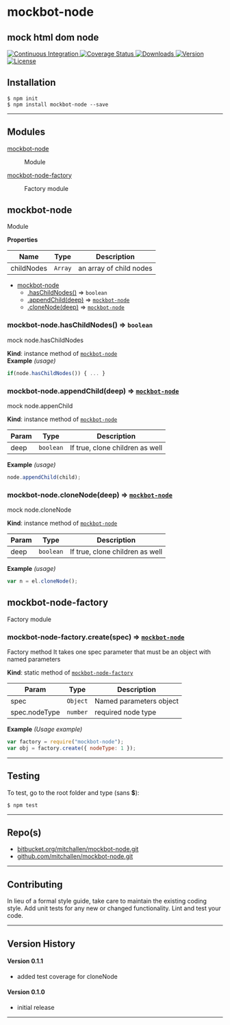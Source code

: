mockbot-node
==
mock html dom node
--

<p align="left">
  <a href="https://travis-ci.org/mitchallen/mockbot-node">
    <img src="https://img.shields.io/travis/mitchallen/mockbot-node.svg?style=flat-square" alt="Continuous Integration">
  </a>
  <a href="https://codecov.io/gh/mitchallen/mockbot-node">
    <img src="https://codecov.io/gh/mitchallen/mockbot-node/branch/master/graph/badge.svg" alt="Coverage Status">
  </a>
  <a href="https://npmjs.org/package/mockbot-node">
    <img src="http://img.shields.io/npm/dt/mockbot-node/.svg?style=flat-square" alt="Downloads">
  </a>
  <a href="https://npmjs.org/package/mockbot-node">
    <img src="http://img.shields.io/npm/v/mockbot-node.svg?style=flat-square" alt="Version">
  </a>
  <a href="https://npmjs.com/package/mockbot-node">
    <img src="https://img.shields.io/github/license/mitchallen/mockbot-node.svg" alt="License"></a>
  </a>
</p>

## Installation

    $ npm init
    $ npm install mockbot-node --save
  
* * *

## Modules

<dl>
<dt><a href="#module_mockbot-node">mockbot-node</a></dt>
<dd><p>Module</p>
</dd>
<dt><a href="#module_mockbot-node-factory">mockbot-node-factory</a></dt>
<dd><p>Factory module</p>
</dd>
</dl>

<a name="module_mockbot-node"></a>

## mockbot-node
Module

**Properties**

| Name | Type | Description |
| --- | --- | --- |
| childNodes | <code>Array</code> | an array of child nodes |


* [mockbot-node](#module_mockbot-node)
    * [.hasChildNodes()](#module_mockbot-node+hasChildNodes) ⇒ <code>boolean</code>
    * [.appendChild(deep)](#module_mockbot-node+appendChild) ⇒ <code>[mockbot-node](#module_mockbot-node)</code>
    * [.cloneNode(deep)](#module_mockbot-node+cloneNode) ⇒ <code>[mockbot-node](#module_mockbot-node)</code>

<a name="module_mockbot-node+hasChildNodes"></a>

### mockbot-node.hasChildNodes() ⇒ <code>boolean</code>
mock node.hasChildNodes

**Kind**: instance method of <code>[mockbot-node](#module_mockbot-node)</code>  
**Example** *(usage)*  
```js
if(node.hasChildNodes()) { ... }
```
<a name="module_mockbot-node+appendChild"></a>

### mockbot-node.appendChild(deep) ⇒ <code>[mockbot-node](#module_mockbot-node)</code>
mock node.appenChild

**Kind**: instance method of <code>[mockbot-node](#module_mockbot-node)</code>  

| Param | Type | Description |
| --- | --- | --- |
| deep | <code>boolean</code> | If true, clone children as well |

**Example** *(usage)*  
```js
node.appendChild(child);
```
<a name="module_mockbot-node+cloneNode"></a>

### mockbot-node.cloneNode(deep) ⇒ <code>[mockbot-node](#module_mockbot-node)</code>
mock node.cloneNode

**Kind**: instance method of <code>[mockbot-node](#module_mockbot-node)</code>  

| Param | Type | Description |
| --- | --- | --- |
| deep | <code>boolean</code> | If true, clone children as well |

**Example** *(usage)*  
```js
var n = el.cloneNode();
```
<a name="module_mockbot-node-factory"></a>

## mockbot-node-factory
Factory module

<a name="module_mockbot-node-factory.create"></a>

### mockbot-node-factory.create(spec) ⇒ <code>[mockbot-node](#module_mockbot-node)</code>
Factory method 
It takes one spec parameter that must be an object with named parameters

**Kind**: static method of <code>[mockbot-node-factory](#module_mockbot-node-factory)</code>  

| Param | Type | Description |
| --- | --- | --- |
| spec | <code>Object</code> | Named parameters object |
| spec.nodeType | <code>number</code> | required node type |

**Example** *(Usage example)*  
```js
var factory = require("mockbot-node");
var obj = factory.create({ nodeType: 1 });
```

* * *

## Testing

To test, go to the root folder and type (sans __$__):

    $ npm test
   
* * *
 
## Repo(s)

* [bitbucket.org/mitchallen/mockbot-node.git](https://bitbucket.org/mitchallen/mockbot-node.git)
* [github.com/mitchallen/mockbot-node.git](https://github.com/mitchallen/mockbot-node.git)

* * *

## Contributing

In lieu of a formal style guide, take care to maintain the existing coding style.
Add unit tests for any new or changed functionality. Lint and test your code.

* * *

## Version History

#### Version 0.1.1

* added test coverage for cloneNode

#### Version 0.1.0 

* initial release

* * *
